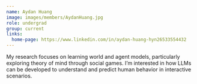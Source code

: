 ```yaml
---
name: Aydan Huang
image: images/members/AydanHuang.jpg
role: undergrad
group: current
links:
  home-page: https://www.linkedin.com/in/aydan-huang-hyn26533554432
---
```


My research focuses on learning world and agent models, particularly exploring theory of mind through social games. I’m interested in how LLMs can be developed to understand and predict human behavior in interactive scenarios.